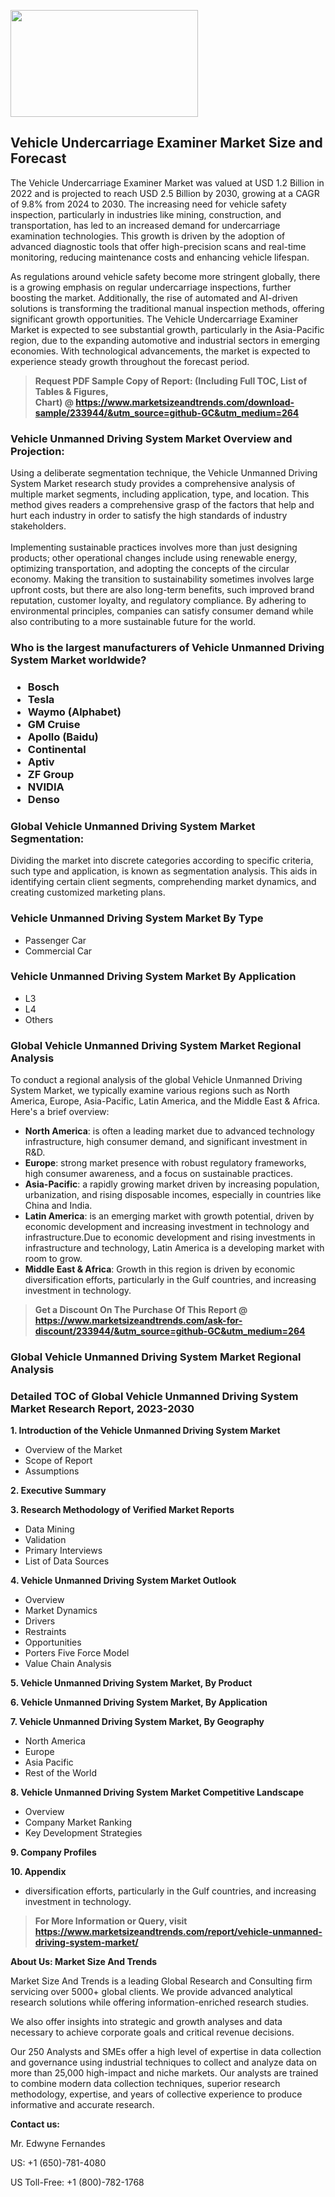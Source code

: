 <p><img class="alignnone size-medium wp-image-20088" src="https://ffe5etoiles.com/wp-content/uploads/2024/12/MST1-300x171.png" alt="" width="300" height="171" /></p><h2>Vehicle Undercarriage Examiner Market Size and Forecast</h2><p>The Vehicle Undercarriage Examiner Market was valued at USD 1.2 Billion in 2022 and is projected to reach USD 2.5 Billion by 2030, growing at a CAGR of 9.8% from 2024 to 2030. The increasing need for vehicle safety inspection, particularly in industries like mining, construction, and transportation, has led to an increased demand for undercarriage examination technologies. This growth is driven by the adoption of advanced diagnostic tools that offer high-precision scans and real-time monitoring, reducing maintenance costs and enhancing vehicle lifespan.</p><p>As regulations around vehicle safety become more stringent globally, there is a growing emphasis on regular undercarriage inspections, further boosting the market. Additionally, the rise of automated and AI-driven solutions is transforming the traditional manual inspection methods, offering significant growth opportunities. The Vehicle Undercarriage Examiner Market is expected to see substantial growth, particularly in the Asia-Pacific region, due to the expanding automotive and industrial sectors in emerging economies. With technological advancements, the market is expected to experience steady growth throughout the forecast period.</p></p><blockquote id="" class=""><strong>Request PDF Sample Copy of Report: (Including Full TOC, List of Tables &amp; Figures, Chart)&nbsp;@&nbsp;<strong><a href="https://www.marketsizeandtrends.com/download-sample/233944/&utm_source=github-GC&utm_medium=264" target="_blank">https://www.marketsizeandtrends.com/download-sample/233944/&utm_source=github-GC&utm_medium=264</a></strong></strong></blockquote><h3 id="" class="">Vehicle Unmanned Driving System Market&nbsp;Overview and Projection:</h3><p id="" class="">Using a deliberate segmentation technique, the Vehicle Unmanned Driving System Market research study provides a comprehensive analysis of multiple market segments, including application, type, and location. This method gives readers a comprehensive grasp of the factors that help and hurt each industry in order to satisfy the high standards of industry stakeholders. <br /> <br />Implementing sustainable practices involves more than just designing products; other operational changes include using renewable energy, optimizing transportation, and adopting the concepts of the circular economy. Making the transition to sustainability sometimes involves large upfront costs, but there are also long-term benefits, such improved brand reputation, customer loyalty, and regulatory compliance. By adhering to environmental principles, companies can satisfy consumer demand while also contributing to a more sustainable future for the world.</p><h3 id="" class="">Who is the largest manufacturers of&nbsp;Vehicle Unmanned Driving System Market worldwide?</h3><h3 class=""><p><ul><li>Bosch </li><li> Tesla </li><li> Waymo (Alphabet) </li><li> GM Cruise </li><li> Apollo (Baidu) </li><li> Continental </li><li> Aptiv </li><li> ZF Group </li><li> NVIDIA </li><li> Denso</li></ul></p></h3><h3 id="" class="">Global&nbsp;Vehicle Unmanned Driving System Market Segmentation:</h3><p id="" class="">Dividing the market into discrete categories according to specific criteria, such type and application, is known as segmentation analysis. This aids in identifying certain client segments, comprehending market dynamics, and creating customized marketing plans.</p><h3 id="" class="">Vehicle Unmanned Driving System Market&nbsp;By Type</h3><p><p><ul><li>Passenger Car</li><li> Commercial Car</p></li></ul></p></p><h3 id="" class="">Vehicle Unmanned Driving System Market&nbsp;By Application</h3><p class=""><p><ul><li>L3</li><li> L4</li><li> Others</li></ul></p></p><h3 id="" class="">Global Vehicle Unmanned Driving System Market Regional Analysis</h3><p id="" class="">To conduct a regional analysis of the global Vehicle Unmanned Driving System Market, we typically examine various regions such as North America, Europe, Asia-Pacific, Latin America, and the Middle East &amp; Africa. Here's a brief overview:</p><ul><li><strong>North America</strong>: is often a leading market due to advanced technology infrastructure, high consumer demand, and significant investment in R&amp;D.</li><li><strong>Europe</strong>: strong market presence with robust regulatory frameworks, high consumer awareness, and a focus on sustainable practices.</li><li><strong>Asia-Pacific</strong>: a rapidly growing market driven by increasing population, urbanization, and rising disposable incomes, especially in countries like China and India.</li><li><strong>Latin America</strong>: is an emerging market with growth potential, driven by economic development and increasing investment in technology and infrastructure.Due to economic development and rising investments in infrastructure and technology, Latin America is a developing market with room to grow.</li><li><strong>Middle East &amp; Africa</strong>: Growth in this region is driven by economic diversification efforts, particularly in the Gulf countries, and increasing investment in technology.</li></ul><blockquote id="" class=""><strong>Get a Discount On The Purchase Of This Report @ <strong><a href="https://www.marketsizeandtrends.com/ask-for-discount/233944/&utm_source=github-GC&utm_medium=264" target="_blank">https://www.marketsizeandtrends.com/ask-for-discount/233944/&utm_source=github-GC&utm_medium=264</a></strong></strong></blockquote><h3 id="" class="">Global Vehicle Unmanned Driving System Market Regional Analysis</h3><h3 id="" class="">Detailed TOC of Global Vehicle Unmanned Driving System Market Research Report, 2023-2030</h3><p id="" class=""><strong>1. Introduction of the Vehicle Unmanned Driving System Market</strong></p><ul><li>Overview of the Market</li><li>Scope of Report</li><li>Assumptions</li></ul><p id="" class=""><strong>2. Executive Summary</strong></p><p id="" class=""><strong>3. Research Methodology of Verified Market Reports</strong></p><ul><li>Data Mining</li><li>Validation</li><li>Primary Interviews</li><li>List of Data Sources</li></ul><p id="" class=""><strong>4. Vehicle Unmanned Driving System Market Outlook</strong></p><ul><li>Overview</li><li>Market Dynamics</li><li>Drivers</li><li>Restraints</li><li>Opportunities</li><li>Porters Five Force Model</li><li>Value Chain Analysis</li></ul><p id="" class=""><strong>5. Vehicle Unmanned Driving System Market, By Product</strong></p><p id="" class=""><strong>6. Vehicle Unmanned Driving System Market, By Application</strong></p><p id="" class=""><strong>7. Vehicle Unmanned Driving System Market, By Geography</strong></p><ul><li>North America</li><li>Europe</li><li>Asia Pacific</li><li>Rest of the World</li></ul><p id="" class=""><strong>8. Vehicle Unmanned Driving System Market Competitive Landscape</strong></p><ul><li>Overview</li><li>Company Market Ranking</li><li>Key Development Strategies</li></ul><p id="" class=""><strong>9. Company Profiles</strong></p><p id="" class=""><strong>10. Appendix</strong></p><ul><li>diversification efforts, particularly in the Gulf countries, and increasing investment in technology.</li></ul><blockquote id="" class=""><strong>For More Information or Query, visit <strong><strong><a href="https://www.marketsizeandtrends.com/report/vehicle-unmanned-driving-system-market/" target="_blank">https://www.marketsizeandtrends.com/report/vehicle-unmanned-driving-system-market/</a></strong></strong></strong></blockquote><p id="" class=""><strong>About Us: Market Size And Trends</strong></p><p id="" class="">Market Size And Trends is a leading Global Research and Consulting firm servicing over 5000+ global clients. We provide advanced analytical research solutions while offering information-enriched research studies.</p><p id="" class="">We also offer insights into strategic and growth analyses and data necessary to achieve corporate goals and critical revenue decisions.</p><p id="" class="">Our 250 Analysts and SMEs offer a high level of expertise in data collection and governance using industrial techniques to collect and analyze data on more than 25,000 high-impact and niche markets. Our analysts are trained to combine modern data collection techniques, superior research methodology, expertise, and years of collective experience to produce informative and accurate research.</p><p id="" class=""><strong>Contact us:</strong></p><p id="" class="">Mr. Edwyne Fernandes</p><p id="" class="">US: +1 (650)-781-4080</p><p id="" class="">US Toll-Free: +1 (800)-782-1768</p>
